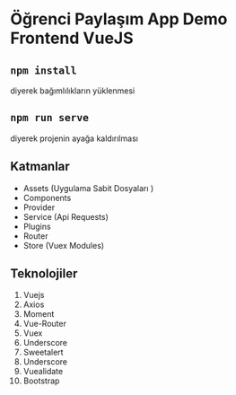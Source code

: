 # Öğrenci Paylaşım App Demo Frontend VueJS

## `npm install`
diyerek bağımlılıkların yüklenmesi

## `npm run serve`
diyerek projenin ayağa kaldırılması

## Katmanlar
- Assets (Uygulama Sabit Dosyaları )
- Components 
- Provider
- Service (Api Requests)
- Plugins   
- Router 
- Store (Vuex Modules)

## Teknolojiler

1. Vuejs
2. Axios
3. Moment
4. Vue-Router
5. Vuex
6. Underscore
8. Sweetalert
9. Underscore
10. Vuealidate
11. Bootstrap
